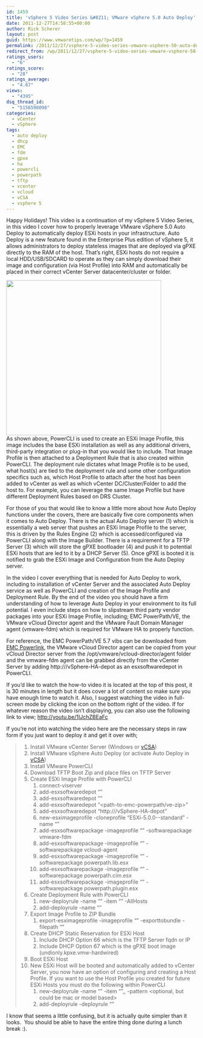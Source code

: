 ```yaml
---
id: 1459
title: 'vSphere 5 Video Series &#8211; VMware vSphere 5.0 Auto Deploy'
date: 2011-12-27T14:58:55+00:00
author: Rick Scherer
layout: post
guid: https://www.vmwaretips.com/wp/?p=1459
permalink: /2011/12/27/vsphere-5-video-series-vmware-vsphere-50-auto-deploy/
redirect_from: /wp/2011/12/27/vsphere-5-video-series-vmware-vsphere-50-auto-deploy/
ratings_users:
  - "6"
ratings_score:
  - "28"
ratings_average:
  - "4.67"
views:
  - "4395"
dsq_thread_id:
  - "5156598098"
categories:
  - vCenter
  - vSphere
tags:
  - auto deploy
  - dhcp
  - EMC
  - fdm
  - gpxe
  - ha
  - powercli
  - powerpath
  - tftp
  - vcenter
  - vcloud
  - vCSA
  - vsphere 5
---
```

<center>
</center>

Happy Holidays! This video is a continuation of my vSphere 5 Video Series, in this video I cover how to properly leverage VMware vSphere 5.0 Auto Deploy to automatically deploy ESXi hosts in your infrastructure. Auto Deploy is a new feature found in the Enterprise Plus edition of vSphere 5, it allows administrators to deploy stateless images that are deployed via gPXE directly to the RAM of the host. That&#8217;s right, ESXi hosts do not require a local HDD/USB/SDCARD to operate as they can simply download their image and configuration (via Host Profile) into RAM and automatically be placed in their correct vCenter Server datacenter/cluster or folder.

<p style="text-align: left; ">
  <a href="https://www.vmwaretips.com/wp-content/uploads/2011/07/imagebuild.png"><img class="aligncenter" title="Image BUilder" src="https://www.vmwaretips.com/wp-content/uploads/2011/07/imagebuild.png" alt="" width="410" /></a><br /> As shown above, PowerCLI is used to create an ESXi Image Profile, this image includes the base ESXi installation as well as any additional drivers, third-party integration or plug-in that you would like to include. That Image Profile is then attached to a Deployment Rule that is also created within PowerCLI. The deployment rule dictates what Image Profile is to be used, what host(s) are tied to the deployment rule and some other configuration specifics such as, which Host Profile to attach after the host has been added to vCenter as well as which vCenter DC/Cluster/Folder to add the host to. For example, you can leverage the same Image Profile but have different Deployment Rules based on DRS Cluster.
</p>

<p style="text-align: left; ">
  For those of you that would like to know a little more about how Auto Deploy functions under the covers, there are basically five core components when it comes to Auto Deploy. There is the actual Auto Deploy server (1) which is essentially a web server that pushes an ESXi Image Profile to the server, this is driven by the Rules Engine (2) which is accessed/configured via PowerCLI along with the Image Builder. There is a requirement for a TFTP Server (3) which will store the gPXE bootloader (4) and push it to potential ESXi hosts that are led to it by a DHCP Server (5). Once gPXE is booted it is notified to grab the ESXi Image and Configuration from the Auto Deploy server.
</p>

<p style="text-align: left; ">
  In the video I cover everything that is needed for Auto Deploy to work, including to installation of vCenter Server and the associated Auto Deploy service as well as PowerCLI and creation of the Image Profile and Deployment Rule. By the end of the video you should have a firm understanding of how to leverage Auto Deploy in your environment to its full potential. I even include steps on how to slipstream third party vendor packages into your ESXi Image Profile, including; EMC PowerPath/VE, the VMware vCloud Director agent and the VMware Fault Domain Manager agent (vmware-fdm) which is required for VMware HA to properly function.
</p>

<p style="text-align: left; ">
  For reference, the EMC PowerPath/VE 5.7 vibs can be downloaded from <a href="powerlink.emc.com" target="_blank">EMC Powerlink</a>, the VMware vCloud Director agent can be copied from your vCloud Director server from the /opt/vmware/vcloud-director/agent folder and the vmware-fdm agent can be grabbed directly from the vCenter Server by adding http://<vcenter-server>/vSphere-HA-depot as an esxsoftwaredepot in PowerCLI.
</p>

<p style="text-align: left; ">
  
</p>

<p style="text-align: left; ">
  <span>If you&#8217;d like to watch the how-to video it is located at the top of this post, it is 30 minutes in length but it does cover a lot of content so make sure you have enough time to watch it. Also, I suggest watching the video in full-screen mode by clicking the icon on the bottom right of the video. If for whatever reason the video isn’t displaying, you can also use the following link to view; </span><a href="http://youtu.be/1IJchZBEaFc" target="_blank">http://youtu.be/1IJchZBEaFc</a>
</p>

<p style="text-align: left; ">
  If you&#8217;re not into watching the video here are the necessary steps in raw form if you just want to deploy it and get it over with;
</p>

>   1. Install VMware vCenter Server (Windows or <a href="https://www.vmwaretips.com/wp/2011/10/13/vsphere-5-video-series-install-vcenter-50-in-around-5-minutes/" target="_blank">vCSA</a>)
>   2. Install VMware vSphere Auto Deploy (or activate Auto Deploy in <a href="https://www.vmwaretips.com/wp/2011/10/13/vsphere-5-video-series-install-vcenter-50-in-around-5-minutes/" target="_blank">vCSA</a>)
>   3. Install VMware PowerCLI
>   4. Download TFTP Boot Zip and place files on TFTP Server
>   5. Create ESXi Image Profile with PowerCLI 
>       1. connect-viserver <vcenter-server-fqdn>
>       2. add-esxsoftwaredepot &#8220;<path-to-esxi-zip>&#8221;
>       3. add-esxsoftwaredepot &#8220;<path-to-vcloud-director-agent-zip>&#8221;
>       4. add-esxsoftwaredepot &#8220;<path-to-emc-powerpath/ve-zip>&#8221;
>       5. add-esxsoftwaredepot &#8220;http://<vcenter-server-fqdn>/vSphere-HA-depot&#8221;
>       6. new-esximageprofile -cloneprofile &#8220;ESXi-5.0.0-<buildnumber>-standard&#8221; -name &#8220;<ImageProfileName>&#8221;
>       7. add-esxsoftwarepackage -imageprofile &#8220;<ImageProfileName>&#8221; -softwarepackage vmware-fdm
>       8. add-esxsoftwarepackage -imageprofile &#8220;<ImageProfileName>&#8221; -softwarepackage vcloud-agent
>       9. add-esxsoftwarepackage -imageprofile &#8220;<ImageProfileName>&#8221; -softwarepackage powerpath.lib.esx
>      10. add-esxsoftwarepackage -imageprofile &#8220;<ImageProfileName>&#8221; -softwarepackage powerpath.cim.esx
>      11. add-esxsoftwarepackage -imageprofile &#8220;<ImageProfileName>&#8221; -softwarepackage powerpath.plugin.esx
>   6. Create Deployment Rule with PowerCLI 
>       1. new-deployrule -name &#8220;<DeployRuleName>&#8221; -item &#8220;<ImageProfileName>&#8221; -AllHosts
>       2. add-deployrule -name &#8220;<DeployRuleName>&#8221;
>   7. Export Image Profile to ZIP Bundle 
>       1. export-esximageprofile -imageprofile &#8220;<ImageProfileName>&#8221; -exporttobundle -filepath &#8220;<path-and-filename-for-zip>&#8221;
>   8. Create DHCP Static Reservation for ESXi Host 
>       1. Include DHCP Option 66 which is the TFTP Server fqdn or IP
>       2. Include DHCP Option 67 which is the gPXE boot image (undionly.kpxe.vmw-hardwired)
>   9. Boot ESXi Host
>  10. New ESXi Host will be booted and automatically added to vCenter Server, you now have an option of configuring and creating a Host Profile. If you want to use the Host Profile you created for future ESXi Hosts you must do the following within PowerCLI 
>       1. new-deployrule -name &#8220;<DeployRuleName>&#8221; -item &#8220;<ImageProfileName>&#8221;,<HostProfileName>,<DRS-ClusterName> -pattern <optional, but could be mac or model based>
>       2. add-deployrule -deployrule &#8220;<DeployRuleName>&#8221;

<div>
  I know that seems a little confusing, but it is actually quite simpler than it looks.  You should be able to have the entire thing done during a lunch break :).
</div>

<div>
</div>